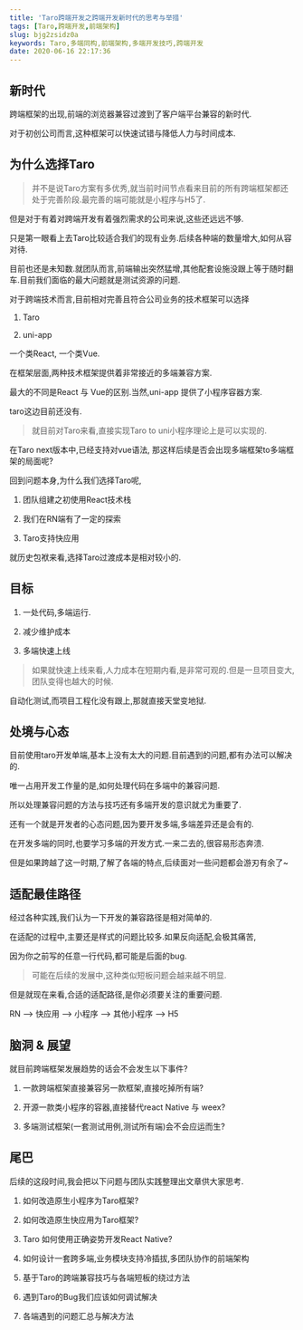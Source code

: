 ```yaml
---
title: 'Taro跨端开发之跨端开发新时代的思考与举措'
tags: [Taro,跨端开发,前端架构]
slug: bjg2zsidz0a
keywords: Taro,多端同构,前端架构,多端开发技巧,跨端开发
date: 2020-06-16 22:17:36
---
```


## 新时代

跨端框架的出现,前端的浏览器兼容过渡到了客户端平台兼容的新时代.

对于初创公司而言,这种框架可以快速试错与降低人力与时间成本.

## 为什么选择Taro

> 并不是说Taro方案有多优秀,就当前时间节点看来目前的所有跨端框架都还处于完善阶段.最完善的端可能就是小程序与H5了.

但是对于有着对跨端开发有着强烈需求的公司来说,这些还远远不够.

只是第一眼看上去Taro比较适合我们的现有业务.后续各种端的数量增大,如何从容对待.

目前也还是未知数.就团队而言,前端输出突然猛增,其他配套设施没跟上等于随时翻车.目前我们面临的最大问题就是测试资源的问题.

对于跨端技术而言,目前相对完善且符合公司业务的技术框架可以选择

1. Taro

2. uni-app

一个类React, 一个类Vue.

在框架层面,两种技术框架提供着非常接近的多端兼容方案.

最大的不同是React 与 Vue的区别.当然,uni-app 提供了小程序容器方案.

taro这边目前还没有.

> 就目前对Taro来看,直接实现Taro to uni小程序理论上是可以实现的.

在Taro next版本中,已经支持对vue语法, 那这样后续是否会出现多端框架to多端框架的局面呢?

回到问题本身,为什么我们选择Taro呢,

1. 团队组建之初使用React技术栈

2. 我们在RN端有了一定的探索

3. Taro支持快应用

就历史包袱来看,选择Taro过渡成本是相对较小的.

## 目标

1. 一处代码,多端运行.

2. 减少维护成本

3. 多端快速上线

> 如果就快速上线来看,人力成本在短期内看,是非常可观的.但是一旦项目变大,团队变得也越大的时候.

自动化测试,而项目工程化没有跟上,那就直接天堂变地狱.

## 处境与心态

目前使用taro开发单端,基本上没有太大的问题.目前遇到的问题,都有办法可以解决的.

唯一占用开发工作量的是,如何处理代码在多端中的兼容问题.

所以处理兼容问题的方法与技巧还有多端开发的意识就尤为重要了.

还有一个就是开发者的心态问题,因为要开发多端,多端差异还是会有的.

在开发多端的同时,也要学习多端的开发方式.一来二去的,很容易形态奔溃.

但是如果跨越了这一时期,了解了各端的特点,后续面对一些问题都会游刃有余了~

## 适配最佳路径

经过各种实践,我们认为一下开发的兼容路径是相对简单的.

在适配的过程中,主要还是样式的问题比较多.如果反向适配,会极其痛苦,

因为你之前写的任意一行代码,都可能是后面的bug.

> 可能在后续的发展中,这种类似短板问题会越来越不明显.

但是就现在来看,合适的适配路径,是你必须要关注的重要问题.

RN --> 快应用 --> 小程序 --> 其他小程序 --> H5

## 脑洞 & 展望

就目前跨端框架发展趋势的话会不会发生以下事件?

1. 一款跨端框架直接兼容另一款框架,直接吃掉所有端?

2. 开源一款类小程序的容器,直接替代react Native 与 weex?

3. 多端测试框架(一套测试用例,测试所有端)会不会应运而生?

## 尾巴

后续的这段时间,我会把以下问题与团队实践整理出文章供大家思考.

1. 如何改造原生小程序为Taro框架?

2. 如何改造原生快应用为Taro框架?

3. Taro 如何使用正确姿势开发React Native?

3. 如何设计一套跨多端,业务模块支持冷插拔,多团队协作的前端架构

4. 基于Taro的跨端兼容技巧与各端短板的绕过方法

5. 遇到Taro的Bug我们应该如何调试解决

6. 各端遇到的问题汇总与解决方法